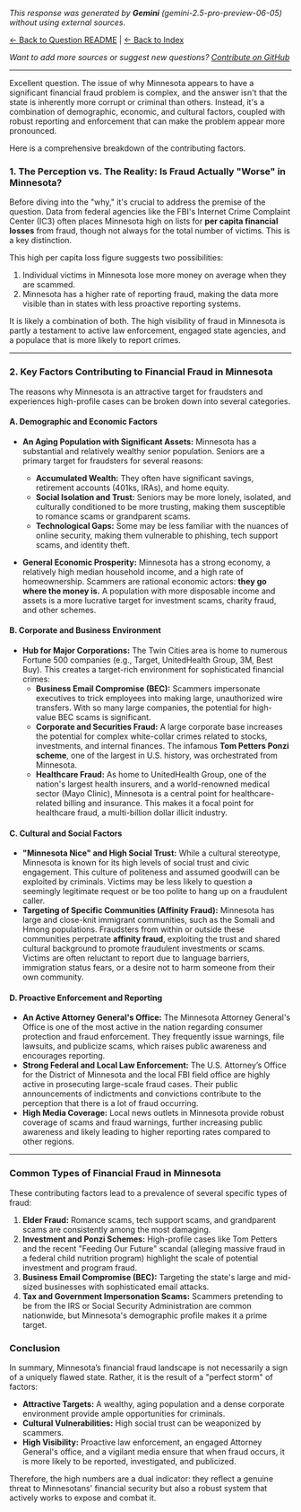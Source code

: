 <!-- 
Generated by: gemini
Model: gemini-2.5-pro-preview-06-05
Prompt type: default
Generated at: 2025-06-08T20:45:09.460119
-->

*This response was generated by **Gemini** (gemini-2.5-pro-preview-06-05) without using external sources.*

[← Back to Question README](README.md) | [← Back to Index](../README.md)

*Want to add more sources or suggest new questions? [Contribute on GitHub](https://github.com/justinwest/SuggestedSources)*

---

Excellent question. The issue of why Minnesota appears to have a significant financial fraud problem is complex, and the answer isn't that the state is inherently more corrupt or criminal than others. Instead, it's a combination of demographic, economic, and cultural factors, coupled with robust reporting and enforcement that can make the problem appear more pronounced.

Here is a comprehensive breakdown of the contributing factors.

### 1. The Perception vs. The Reality: Is Fraud Actually "Worse" in Minnesota?

Before diving into the "why," it's crucial to address the premise of the question. Data from federal agencies like the FBI's Internet Crime Complaint Center (IC3) often places Minnesota high on lists for **per capita financial losses** from fraud, though not always for the total number of victims. This is a key distinction.

This high per capita loss figure suggests two possibilities:
1.  Individual victims in Minnesota lose more money on average when they are scammed.
2.  Minnesota has a higher rate of reporting fraud, making the data more visible than in states with less proactive reporting systems.

It is likely a combination of both. The high visibility of fraud in Minnesota is partly a testament to active law enforcement, engaged state agencies, and a populace that is more likely to report crimes.

---

### 2. Key Factors Contributing to Financial Fraud in Minnesota

The reasons why Minnesota is an attractive target for fraudsters and experiences high-profile cases can be broken down into several categories.

#### A. Demographic and Economic Factors

*   **An Aging Population with Significant Assets:** Minnesota has a substantial and relatively wealthy senior population. Seniors are a primary target for fraudsters for several reasons:
    *   **Accumulated Wealth:** They often have significant savings, retirement accounts (401ks, IRAs), and home equity.
    *   **Social Isolation and Trust:** Seniors may be more lonely, isolated, and culturally conditioned to be more trusting, making them susceptible to romance scams or grandparent scams.
    *   **Technological Gaps:** Some may be less familiar with the nuances of online security, making them vulnerable to phishing, tech support scams, and identity theft.

*   **General Economic Prosperity:** Minnesota has a strong economy, a relatively high median household income, and a high rate of homeownership. Scammers are rational economic actors: **they go where the money is.** A population with more disposable income and assets is a more lucrative target for investment scams, charity fraud, and other schemes.

#### B. Corporate and Business Environment

*   **Hub for Major Corporations:** The Twin Cities area is home to numerous Fortune 500 companies (e.g., Target, UnitedHealth Group, 3M, Best Buy). This creates a target-rich environment for sophisticated financial crimes:
    *   **Business Email Compromise (BEC):** Scammers impersonate executives to trick employees into making large, unauthorized wire transfers. With so many large companies, the potential for high-value BEC scams is significant.
    *   **Corporate and Securities Fraud:** A large corporate base increases the potential for complex white-collar crimes related to stocks, investments, and internal finances. The infamous **Tom Petters Ponzi scheme**, one of the largest in U.S. history, was orchestrated from Minnesota.
    *   **Healthcare Fraud:** As home to UnitedHealth Group, one of the nation's largest health insurers, and a world-renowned medical sector (Mayo Clinic), Minnesota is a central point for healthcare-related billing and insurance. This makes it a focal point for healthcare fraud, a multi-billion dollar illicit industry.

#### C. Cultural and Social Factors

*   **"Minnesota Nice" and High Social Trust:** While a cultural stereotype, Minnesota is known for its high levels of social trust and civic engagement. This culture of politeness and assumed goodwill can be exploited by criminals. Victims may be less likely to question a seemingly legitimate request or be too polite to hang up on a fraudulent caller.
*   **Targeting of Specific Communities (Affinity Fraud):** Minnesota has large and close-knit immigrant communities, such as the Somali and Hmong populations. Fraudsters from within or outside these communities perpetrate **affinity fraud**, exploiting the trust and shared cultural background to promote fraudulent investments or scams. Victims are often reluctant to report due to language barriers, immigration status fears, or a desire not to harm someone from their own community.

#### D. Proactive Enforcement and Reporting

*   **An Active Attorney General's Office:** The Minnesota Attorney General's Office is one of the most active in the nation regarding consumer protection and fraud enforcement. They frequently issue warnings, file lawsuits, and publicize scams, which raises public awareness and encourages reporting.
*   **Strong Federal and Local Law Enforcement:** The U.S. Attorney’s Office for the District of Minnesota and the local FBI field office are highly active in prosecuting large-scale fraud cases. Their public announcements of indictments and convictions contribute to the perception that there is a lot of fraud occurring.
*   **High Media Coverage:** Local news outlets in Minnesota provide robust coverage of scams and fraud warnings, further increasing public awareness and likely leading to higher reporting rates compared to other regions.

---

### Common Types of Financial Fraud in Minnesota

These contributing factors lead to a prevalence of several specific types of fraud:

1.  **Elder Fraud:** Romance scams, tech support scams, and grandparent scams are consistently among the most damaging.
2.  **Investment and Ponzi Schemes:** High-profile cases like Tom Petters and the recent "Feeding Our Future" scandal (alleging massive fraud in a federal child nutrition program) highlight the scale of potential investment and program fraud.
3.  **Business Email Compromise (BEC):** Targeting the state's large and mid-sized businesses with sophisticated email attacks.
4.  **Tax and Government Impersonation Scams:** Scammers pretending to be from the IRS or Social Security Administration are common nationwide, but Minnesota's demographic profile makes it a prime target.

### Conclusion

In summary, Minnesota’s financial fraud landscape is not necessarily a sign of a uniquely flawed state. Rather, it is the result of a "perfect storm" of factors:

*   **Attractive Targets:** A wealthy, aging population and a dense corporate environment provide ample opportunities for criminals.
*   **Cultural Vulnerabilities:** High social trust can be weaponized by scammers.
*   **High Visibility:** Proactive law enforcement, an engaged Attorney General's office, and a vigilant media ensure that when fraud occurs, it is more likely to be reported, investigated, and publicized.

Therefore, the high numbers are a dual indicator: they reflect a genuine threat to Minnesotans' financial security but also a robust system that actively works to expose and combat it.
